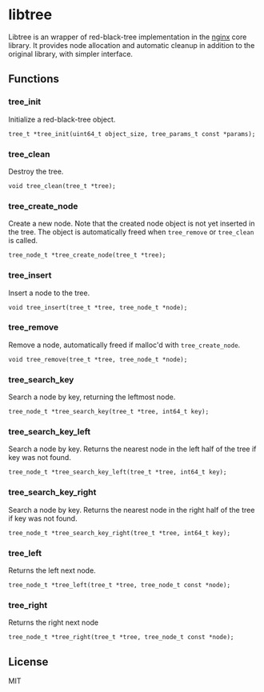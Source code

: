 # libtree

Libtree is an wrapper of red-black-tree implementation in the [nginx](https://nginx.org/) core library. It provides node allocation and automatic cleanup in addition to the original library, with simpler interface.

## Functions


### tree\_init

Initialize a red-black-tree object.

```
tree_t *tree_init(uint64_t object_size, tree_params_t const *params);
```


###  tree\_clean

Destroy the tree.

```
void tree_clean(tree_t *tree);
```

### tree\_create\_node

Create a new node. Note that the created node object is not yet inserted in the tree. The object is automatically freed when `tree_remove` or `tree_clean` is called.

```
tree_node_t *tree_create_node(tree_t *tree);
```

### tree\_insert

Insert a node to the tree.

```
void tree_insert(tree_t *tree, tree_node_t *node);
```

### tree\_remove

Remove a node, automatically freed if malloc'd with `tree_create_node`.

```
void tree_remove(tree_t *tree, tree_node_t *node);
```

### tree\_search\_key

Search a node by key, returning the leftmost node.

```
tree_node_t *tree_search_key(tree_t *tree, int64_t key);
```

### tree\_search\_key\_left

Search a node by key. Returns the nearest node in the left half of the tree if key was not found.

```
tree_node_t *tree_search_key_left(tree_t *tree, int64_t key);
```

### tree\_search\_key\_right

Search a node by key. Returns the nearest node in the right half of the tree if key was not found.

```
tree_node_t *tree_search_key_right(tree_t *tree, int64_t key);
```

### tree\_left

Returns the left next node.

```
tree_node_t *tree_left(tree_t *tree, tree_node_t const *node);
```

### tree\_right

Returns the right next node

```
tree_node_t *tree_right(tree_t *tree, tree_node_t const *node);
```


## License

MIT